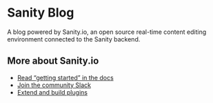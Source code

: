 # Sanity Blog

A blog powered by Sanity.io, an open source real-time content editing environment connected to the Sanity backend.

## More about Sanity.io

- [Read “getting started” in the docs](https://www.sanity.io/docs/introduction/getting-started?utm_source=readme)
- [Join the community Slack](https://slack.sanity.io/?utm_source=readme)
- [Extend and build plugins](https://www.sanity.io/docs/content-studio/extending?utm_source=readme)
